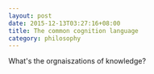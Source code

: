 ```yaml
---
layout: post
date: 2015-12-13T03:27:16+08:00 
title: The common cognition language
category: philosophy
---
```



What's the orgnaiszations of knowledge?
